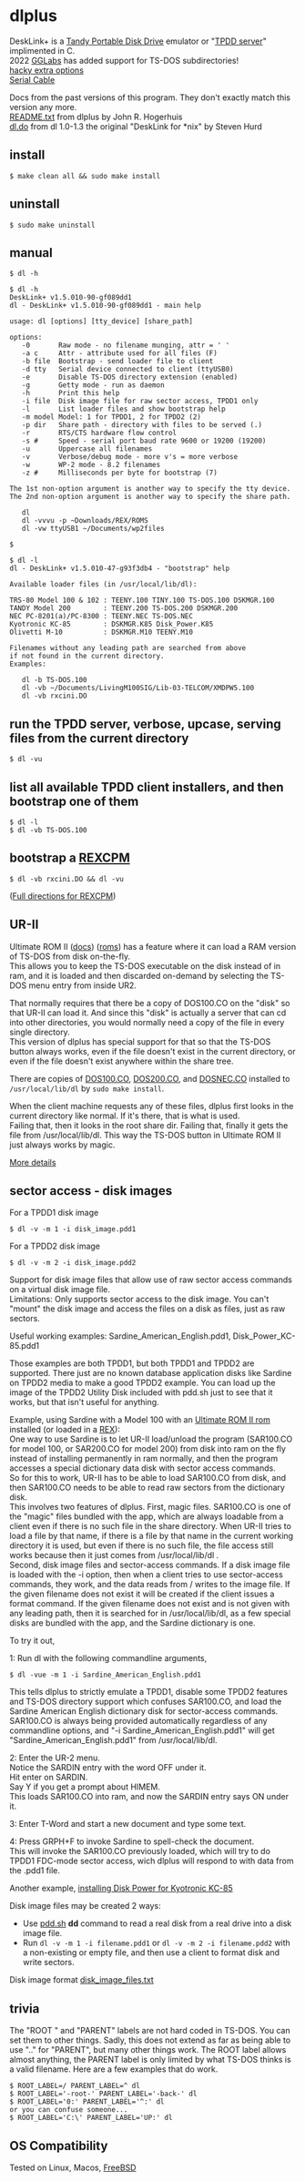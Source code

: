 # dlplus
DeskLink+ is a [Tandy Portable Disk Drive](http://tandy.wiki/TPDD) emulator or "[TPDD server](http://tandy.wiki/TPDD_server)" implimented in C.  
2022 [GGLabs](https://gglabs.us/) has added support for TS-DOS subdirectories!  
[hacky extra options](ref/advanced_options.txt)  
[Serial Cable](http://tandy.wiki/Model_T_Serial_Cable)

Docs from the past versions of this program. They don't exactly match this version any more.  
[README.txt](README.txt) from dlplus by John R. Hogerhuis  
[dl.do](dl.do) from dl 1.0-1.3 the original "DeskLink for \*nix" by Steven Hurd
<!-- [Original source](http://bitchin100.com/files/linux/dlplus.zip) -->

## install
```
$ make clean all && sudo make install
```

## uninstall
```
$ sudo make uninstall
```

## manual
```
$ dl -h
```

```
$ dl -h
DeskLink+ v1.5.010-90-gf089dd1
dl - DeskLink+ v1.5.010-90-gf089dd1 - main help

usage: dl [options] [tty_device] [share_path]

options:
   -0       Raw mode - no filename munging, attr = ' '
   -a c     Attr - attribute used for all files (F)
   -b file  Bootstrap - send loader file to client
   -d tty   Serial device connected to client (ttyUSB0)
   -e       Disable TS-DOS directory extension (enabled)
   -g       Getty mode - run as daemon
   -h       Print this help
   -i file  Disk image file for raw sector access, TPDD1 only
   -l       List loader files and show bootstrap help
   -m model Model: 1 for TPDD1, 2 for TPDD2 (2)
   -p dir   Share path - directory with files to be served (.)
   -r       RTS/CTS hardware flow control
   -s #     Speed - serial port baud rate 9600 or 19200 (19200)
   -u       Uppercase all filenames
   -v       Verbose/debug mode - more v's = more verbose
   -w       WP-2 mode - 8.2 filenames
   -z #     Milliseconds per byte for bootstrap (7)

The 1st non-option argument is another way to specify the tty device.
The 2nd non-option argument is another way to specify the share path.

   dl
   dl -vvvu -p ~Downloads/REX/ROMS
   dl -vw ttyUSB1 ~/Documents/wp2files

$ 
```
```
$ dl -l
dl - DeskLink+ v1.5.010-47-g93f3db4 - "bootstrap" help

Available loader files (in /usr/local/lib/dl):

TRS-80 Model 100 & 102 : TEENY.100 TINY.100 TS-DOS.100 DSKMGR.100
TANDY Model 200        : TEENY.200 TS-DOS.200 DSKMGR.200
NEC PC-8201(a)/PC-8300 : TEENY.NEC TS-DOS.NEC
Kyotronic KC-85        : DSKMGR.K85 Disk_Power.K85
Olivetti M-10          : DSKMGR.M10 TEENY.M10

Filenames without any leading path are searched from above
if not found in the current directory.
Examples:

   dl -b TS-DOS.100
   dl -vb ~/Documents/LivingM100SIG/Lib-03-TELCOM/XMDPW5.100
   dl -vb rxcini.DO

```

## run the TPDD server, verbose, upcase, serving files from the current directory
```
$ dl -vu
```

## list all available TPDD client installers, and then bootstrap one of them
```
$ dl -l
$ dl -vb TS-DOS.100
```

## bootstrap a [REXCPM](http://bitchin100.com/wiki/index.php?title=REXCPM)
```
$ dl -vb rxcini.DO && dl -vu
```
([Full directions for REXCPM](REXCPM.md))


## UR-II
Ultimate ROM II ([docs](http://www.club100.org/library/libdoc.html)) ([roms](https://bitchin100.com/wiki/index.php?title=REXsharp#Option_ROM_Images_for_Download)) has a feature where it can load a RAM version of TS-DOS from disk on-the-fly.  
This allows you to keep the TS-DOS executable on the disk instead of in ram, and it is loaded and then discarded on-demand by selecting the TS-DOS menu entry from inside UR2.

That normally requires that there be a copy of DOS100.CO on the "disk" so that UR-II can load it. And since this "disk" is actually a server that can cd into other directories, you would normally need a copy of the file in every single directory.  
This version of dlplus has special support for that so that the TS-DOS button always works, even if the file doesn't exist in the current directory, or even if the file doesn't exist anywhere within the share tree.

There are copies of [DOS100.CO](clients/ts-dos/DOS100.CO), [DOS200.CO](clients/ts-dos/DOS200.CO), and [DOSNEC.CO](clients/ts-dos/DOSNEC.CO) installed to ```/usr/local/lib/dl``` by ```sudo make install```.

When the client machine requests any of these files, dlplus first looks in the current directory like normal. If it's there, that is what is used.  
Failing that, then it looks in the root share dir. Failing that, finally it gets the file from /usr/local/lib/dl. This way the TS-DOS button in Ultimate ROM II just always works by magic.

[More details](ref/ur2.txt)

## sector access - disk images
For a TPDD1 disk image
```
$ dl -v -m 1 -i disk_image.pdd1
```  

For a TPDD2 disk image
```
$ dl -v -m 2 -i disk_image.pdd2
```

Support for disk image files that allow use of raw sector access commands on a virtual disk image file.  
Limitations: Only supports sector access to the disk image. You can't "mount" the disk image and access the files on a disk as files, just as raw sectors.

Useful working examples: Sardine_American_English.pdd1, Disk_Power_KC-85.pdd1

Those examples are both TPDD1, but both TPDD1 and TPDD2 are supported. There just are no known database application disks like Sardine on TPDD2 media to make a good TPDD2 example. You can load up the image of the TPDD2 Utility Disk included with pdd.sh just to see that it works, but that isn't useful for anything.  

Example, using Sardine with a Model 100 with an [Ultimate ROM II rom](http://www.club100.org/library/librom.html) installed (or loaded in a [REX](http://bitchin100.com/wiki/index.php?title=Rex)):  
One way to use Sardine is to let UR-II load/unload the program (SAR100.CO for model 100, or SAR200.CO for model 200) from disk into ram on the fly instead of installing permanently in ram normally, and then the program accesses a special dictionary data disk with sector access commands.  
So for this to work, UR-II has to be able to load SAR100.CO from disk, and then SAR100.CO needs to be able to read raw sectors from the dictionary disk.  
This involves two features of dlplus. First, magic files. SAR100.CO is one of the "magic" files bundled with the app, which are always loadable from a client even if there is no such file in the share directory. When UR-II tries to load a file by that name, if there is a file by that name in the current working directory it is used, but even if there is no such file, the file access still works because then it just comes from /usr/local/lib/dl .  
Second, disk image files and sector-access commands. If a disk image file is loaded with the -i option, then when a client tries to use sector-access commands, they work, and the data reads from / writes to the image file. If the given filename does not exist it will be created if the client issues a format command. If the given filename does not exist and is not given with any leading path, then it is searched for in /usr/local/lib/dl, as a few special disks are bundled with the app, and the Sardine dictionary is one.  

To try it out,  

1: Run dl with the following commandline arguments,
```
$ dl -vue -m 1 -i Sardine_American_English.pdd1
```
This tells dlplus to strictly emulate a TPDD1, disable some TPDD2 features and TS-DOS directory support which confuses SAR100.CO, and load the Sardine American English dictionary disk for sector-access commands.  
SAR100.CO is always being provided automatically regardless of any commandline options, and "-i Sardine_American_English.pdd1" will get "Sardine_American_English.pdd1" from /usr/local/lib/dl.  

2: Enter the UR-2 menu.  
Notice the SARDIN entry with the word OFF under it.  
Hit enter on SARDIN.  
Say Y if you get a prompt about HIMEM.  
This loads SAR100.CO into ram, and now the SARDIN entry says ON under it.

3: Enter T-Word and start a new document and type some text.  

4: Press GRPH+F to invoke Sardine to spell-check the document.  
This will invoke the SAR100.CO previously loaded, which will try to do TPDD1 FDC-mode sector access, wich dlplus will respond to with data from the .pdd1 file.  

Another example, [installing Disk Power for Kyotronic KC-85](clients/disk_power/Disk_Power.txt)

Disk image files may be created 2 ways:  
* Use [pdd.sh](https://github.com/bkw777/pdd.sh) **dd** command to read a real disk from a real drive into a disk image file.  
* Run `dl -v -m 1 -i filename.pdd1` or `dl -v -m 2 -i filename.pdd2` with a non-existing or empty file, and then use a client to format disk and write sectors.

Disk image format [disk_image_files.txt](ref/disk_image_files.txt)

## trivia
The "ROOT  " and "PARENT" labels are not hard coded in TS-DOS. You can set them to other things. Sadly, this does not extend as far as being able to use ".." for "PARENT", but many other things work. The ROOT label allows almost anything, the PARENT label is only limited by what TS-DOS thinks is a valid filename. Here are a few examples that do work.
```
$ ROOT_LABEL=/ PARENT_LABEL=^ dl
$ ROOT_LABEL='-root-' PARENT_LABEL='-back-' dl
$ ROOT_LABEL='0:' PARENT_LABEL='^:' dl
or you can confuse someone...  
$ ROOT_LABEL='C:\' PARENT_LABEL='UP:' dl
```
## OS Compatibility
Tested on Linux, Macos, [FreeBSD](ref/freebsd.txt)
